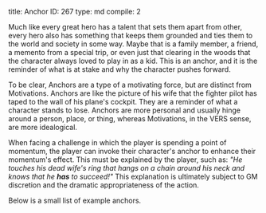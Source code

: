 title:          Anchor
ID:             267
type:           md
compile:        2


Much like every great hero has a talent that sets them apart from other, every hero also has something that keeps them grounded and ties them to the world and society in some way. Maybe that is a family member, a friend, a memento from a special trip, or even just that clearing in the woods that the character always loved to play in as a kid. This is an anchor, and it is the reminder of what is at stake and why the character pushes forward.

To be clear, Anchors are a type of a motivating force, but are distinct from Motivations. Anchors are like the picture of his wife that the fighter pilot has taped to the wall of his plane's cockpit. They are a reminder of what a character stands to lose. Anchors are more personal and usually hinge around a person, place, or thing, whereas Motivations, in the VERS sense, are more idealogical.

When facing a challenge in which the player is spending a point of momentum, the player can invoke their character's anchor to enhance their momentum's effect. This must be explained by the player, such as: *"He touches his dead wife's ring that hangs on a chain around his neck and knows that he **has** to succeed!"* This explanation is ultimately subject to GM discretion and the dramatic appropriateness of the action.

Below is a small list of example anchors.

